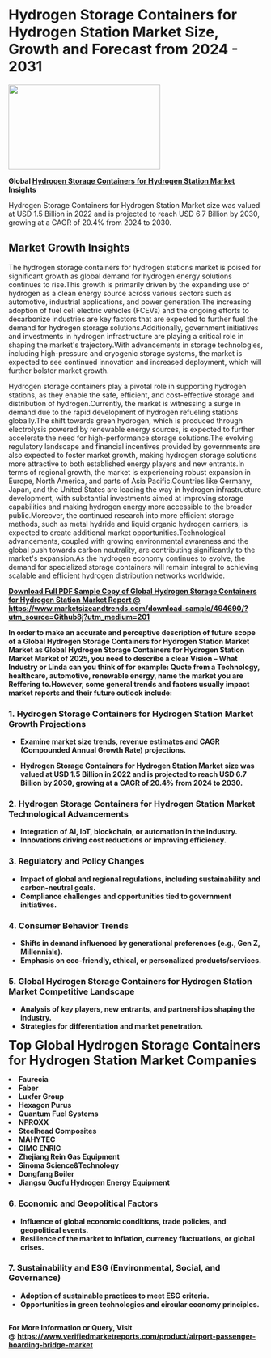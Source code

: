 <H1>Hydrogen Storage Containers for Hydrogen Station Market Size, Growth and Forecast from 2024 - 2031</H1><img class="aligncenter size-medium wp-image-584254" src="https://thirdeyenews.in/wp-content/uploads/2024/09/Global-Market-Research-300x168.jpeg" alt="" width="300" height="168" /><p><strong>Global&nbsp;<a href="https://www.marketsizeandtrends.com/download-sample/494690/?utm_source=Github8j?utm_medium=201">Hydrogen Storage Containers for Hydrogen Station Market</a> Insights</strong></p><p>Hydrogen Storage Containers for Hydrogen Station Market size was valued at USD 1.5 Billion in 2022 and is projected to reach USD 6.7 Billion by 2030, growing at a CAGR of 20.4% from 2024 to 2030.</p><p><h2>Market Growth Insights</h2> <p>The hydrogen storage containers for hydrogen stations market is poised for significant growth as global demand for hydrogen energy solutions continues to rise.This growth is primarily driven by the expanding use of hydrogen as a clean energy source across various sectors such as automotive, industrial applications, and power generation.The increasing adoption of fuel cell electric vehicles (FCEVs) and the ongoing efforts to decarbonize industries are key factors that are expected to further fuel the demand for hydrogen storage solutions.Additionally, government initiatives and investments in hydrogen infrastructure are playing a critical role in shaping the market's trajectory.With advancements in storage technologies, including high-pressure and cryogenic storage systems, the market is expected to see continued innovation and increased deployment, which will further bolster market growth.</p> <p><strong><a href="#"></a></strong></p> <p>Hydrogen storage containers play a pivotal role in supporting hydrogen stations, as they enable the safe, efficient, and cost-effective storage and distribution of hydrogen.Currently, the market is witnessing a surge in demand due to the rapid development of hydrogen refueling stations globally.The shift towards green hydrogen, which is produced through electrolysis powered by renewable energy sources, is expected to further accelerate the need for high-performance storage solutions.The evolving regulatory landscape and financial incentives provided by governments are also expected to foster market growth, making hydrogen storage solutions more attractive to both established energy players and new entrants.In terms of regional growth, the market is experiencing robust expansion in Europe, North America, and parts of Asia Pacific.Countries like Germany, Japan, and the United States are leading the way in hydrogen infrastructure development, with substantial investments aimed at improving storage capabilities and making hydrogen energy more accessible to the broader public.Moreover, the continued research into more efficient storage methods, such as metal hydride and liquid organic hydrogen carriers, is expected to create additional market opportunities.Technological advancements, coupled with growing environmental awareness and the global push towards carbon neutrality, are contributing significantly to the market's expansion.As the hydrogen economy continues to evolve, the demand for specialized storage containers will remain integral to achieving scalable and efficient hydrogen distribution networks worldwide.</p> <p><strong><a href="#"></p><p><span class=""><strong>Download Full PDF Sample Copy of Global Hydrogen Storage Containers for Hydrogen Station Market Report</strong> @ <a href="https://www.marketsizeandtrends.com/download-sample/494690/?utm_source=Github8j?utm_medium=201" target="_blank">https://www.marketsizeandtrends.com/download-sample/494690/?utm_source=Github8j?utm_medium=201</a></span></p><p>In order to make an accurate and perceptive description of future scope of a Global&nbsp;Hydrogen Storage Containers for Hydrogen Station Market Market as Global&nbsp;Hydrogen Storage Containers for Hydrogen Station Market Market of 2025, you need to describe a clear Vision &ndash; What Industry or Linda can you think of for example: Quote from a Technology, healthcare, automotive, renewable energy, name the market you are Reffering to.However, some general trends and factors usually impact market reports and their future outlook include:</p><h3>1.&nbsp;<strong>Hydrogen Storage Containers for Hydrogen Station Market Growth Projections</strong></h3><ul><li>Examine market size trends, revenue estimates and CAGR (Compounded Annual Growth Rate) projections.</li><li><p>Hydrogen Storage Containers for Hydrogen Station Market size was valued at USD 1.5 Billion in 2022 and is projected to reach USD 6.7 Billion by 2030, growing at a CAGR of 20.4% from 2024 to 2030.</p></li></ul><h3>2.&nbsp;<strong>Hydrogen Storage Containers for Hydrogen Station Market Technological Advancements</strong></h3><ul><li>Integration of AI, IoT, blockchain, or automation in the industry.</li><li>Innovations driving cost reductions or improving efficiency.</li></ul><h3>3.&nbsp;<strong>Regulatory and Policy Changes</strong></h3><ul><li>Impact of global and regional regulations, including sustainability and carbon-neutral goals.</li><li>Compliance challenges and opportunities tied to government initiatives.</li></ul><h3>4.&nbsp;<strong>Consumer Behavior Trends</strong></h3><ul><li>Shifts in demand influenced by generational preferences (e.g., Gen Z, Millennials).</li><li>Emphasis on eco-friendly, ethical, or personalized products/services.</li></ul><h3>5.&nbsp;<strong>Global Hydrogen Storage Containers for Hydrogen Station Market Competitive Landscape</strong></h3><ul><li>Analysis of key players, new entrants, and partnerships shaping the industry.</li><li>Strategies for differentiation and market penetration.</li></ul><p data-pm-slice="1 1 []"><span style="color: inherit; font-family: inherit; font-size: 25px;">Top Global Hydrogen Storage Containers for Hydrogen Station Market Companies</span></p><div class="" data-test-id=""><p><li>Faurecia</li><li> Faber</li><li> Luxfer Group</li><li> Hexagon Purus</li><li> Quantum Fuel Systems</li><li> NPROXX</li><li> Steelhead Composites</li><li> MAHYTEC</li><li> CIMC ENRIC</li><li> Zhejiang Rein Gas Equipment</li><li> Sinoma Science&Technology</li><li> Dongfang Boiler</li><li> Jiangsu Guofu Hydrogen Energy Equipment</li></p></div><h3>6.&nbsp;<strong>Economic and Geopolitical Factors</strong></h3><ul><li>Influence of global economic conditions, trade policies, and geopolitical events.</li><li>Resilience of the market to inflation, currency fluctuations, or global crises.</li></ul><h3>7.&nbsp;<strong>Sustainability and ESG (Environmental, Social, and Governance)</strong></h3><ul><li>Adoption of sustainable practices to meet ESG criteria.</li><li>Opportunities in green technologies and circular economy principles.</li></ul><h2><strong style="font-size: 14px;">For More Information or Query, Visit @&nbsp;</strong><a style="background-color: #ffffff; font-size: 14px;" href="https://www.marketsizeandtrends.com/report/hydrogen-storage-containers-for-hydrogen-station-market/" target="_blank">https://www.verifiedmarketreports.com/product/airport-passenger-boarding-bridge-market</a></h2>